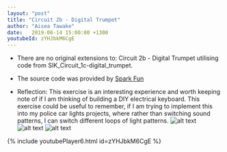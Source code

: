 ```yaml
---
layout: "post"
title: "Circuit 2b - Digital Trumpet"
author: "Aisea Tawake"
date:   2019-06-14 15:00:00 +1300
youtubeId: zYHJbkM6CgE
---
```

* There are no original extensions to: Circuit 2b - Digital Trumpet utilising code from SIK_Circuit_1c-digital_trumpet.

* The source code was provided by [Spark Fun](https://learn.sparkfun.com/tutorials/sparkfun-inventors-kit-experiment-guide---v40/circuit-2b-digital-trumpet)
   
* Reflection: This exercise is an interesting experience and worth keeping note of if I am thinking of building a DIY electrical keyboard. This exercise could be useful to remember, if I am trying to implement this into my police car lights projects, where rather than switching sound patterns, I can switch different loops of light patterns.
![alt text](http://kate.ict.op.ac.nz/~tawaab1/Embedded%20Systems%20Portfolio/images/d6.png "image")
![alt text](http://kate.ict.op.ac.nz/~tawaab1/Embedded%20Systems%20Portfolio/images/c6.png "image")
![alt text](http://kate.ict.op.ac.nz/~tawaab1/Embedded%20Systems%20Portfolio/images/c6a.png "image")

{% include youtubePlayer6.html id=zYHJbkM6CgE %}